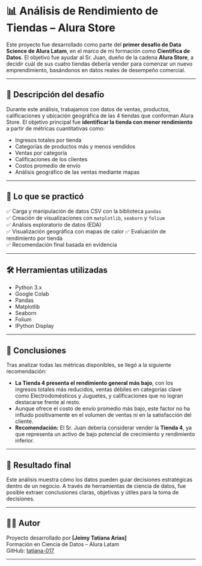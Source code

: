 # 📊 Análisis de Rendimiento de Tiendas – Alura Store

Este proyecto fue desarrollado como parte del **primer desafío de Data Science de Alura Latam**, en el marco de mi formación como **Científica de Datos**. El objetivo fue ayudar al Sr. Juan, dueño de la cadena **Alura Store**, a decidir cuál de sus cuatro tiendas debería vender para comenzar un nuevo emprendimiento, basándonos en datos reales de desempeño comercial.

---

## 🎯 Descripción del desafío

Durante este análisis, trabajamos con datos de ventas, productos, calificaciones y ubicación geográfica de las 4 tiendas que conforman Alura Store. El objetivo principal fue **identificar la tienda con menor rendimiento** a partir de métricas cuantitativas como:

- Ingresos totales por tienda
- Categorías de productos más y menos vendidos
- Ventas por categoría
- Calificaciones de los clientes
- Costos promedio de envío
- Análisis geográfico de las ventas mediante mapas

---

## 🧠 Lo que se practicó

✅ Carga y manipulación de datos CSV con la biblioteca `pandas`  
✅ Creación de visualizaciones con `matplotlib`, `seaborn` y `folium`  
✅ Análisis exploratorio de datos (EDA)  
✅ Visualización geográfica con mapas de calor 
✅ Evaluación de rendimiento por tienda  
✅ Recomendación final basada en evidencia

---

## 🛠️ Herramientas utilizadas

- Python 3.x
- Google Colab
- Pandas
- Matplotlib
- Seaborn
- Folium
- IPython Display

---

## 📌 Conclusiones

Tras analizar todas las métricas disponibles, se llegó a la siguiente recomendación:

- **La Tienda 4 presenta el rendimiento general más bajo**, con los ingresos totales más reducidos, ventas débiles en categorías clave como Electrodomésticos y Juguetes, y calificaciones que no logran destacarse frente al resto.
- Aunque ofrece el costo de envío promedio más bajo, este factor no ha influido positivamente en el volumen de ventas ni en la satisfacción del cliente.
- **Recomendación:** El Sr. Juan debería considerar vender la **Tienda 4**, ya que representa un activo de bajo potencial de crecimiento y rendimiento inferior.

---

## 🚀 Resultado final

Este análisis muestra cómo los datos pueden guiar decisiones estratégicas dentro de un negocio. A través de herramientas de ciencia de datos, fue posible extraer conclusiones claras, objetivas y útiles para la toma de decisiones.

---

## 👩‍💻 Autor

Proyecto desarrollado por **[Jeimy Tatiana Arias]**  
Formación en Ciencia de Datos – Alura Latam  
GitHub: [tatiana-017](https://github.com/tatiana-017)

---

